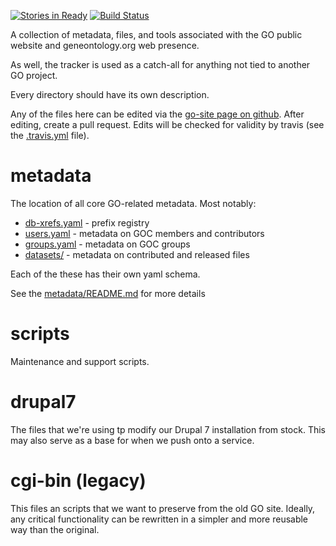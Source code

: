 [![Stories in Ready](https://badge.waffle.io/geneontology/go-site.png?label=ready&title=Ready)](https://waffle.io/geneontology/go-site)
[![Build Status](https://travis-ci.org/geneontology/go-site.svg?branch=master)](https://travis-ci.org/geneontology/go-site?branch=master)

A collection of metadata, files, and tools associated with the GO public
website and geneontology.org web presence.

As well, the tracker is used as a catch-all for anything not tied to another GO project.

Every directory should have its own description.

Any of the files here can be edited via the [go-site page on github](https://github.com/geneontology/go-site/). After editing, create a pull request. Edits will be checked for validity by travis (see the [.travis.yml](.travis.yml) file).

# metadata

The location of all core GO-related metadata. Most notably:

 - [db-xrefs.yaml](metadata/db-xrefs.yaml) - prefix registry
 - [users.yaml](metadata/users.yaml) - metadata on GOC members and contributors
 - [groups.yaml](metadata/groups.yaml) - metadata on GOC groups
 - [datasets/](metadata/datasets/) - metadata on contributed and released files

Each of the these has their own yaml schema.

See the [metadata/README.md](metadata/README.md) for more details

# scripts

  Maintenance and support scripts.

# drupal7

  The files that we're using tp modify our Drupal 7 installation from
  stock. This may also serve as a base for when we push onto a
  service.

# cgi-bin (legacy)

  This files an scripts that we want to preserve from the old GO site.
  Ideally, any critical functionality can be rewritten in a simpler
  and more reusable way than the original.



